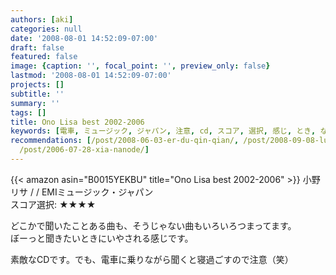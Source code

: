 ```yaml
---
authors: [aki]
categories: null
date: '2008-08-01 14:52:09-07:00'
draft: false
featured: false
image: {caption: '', focal_point: '', preview_only: false}
lastmod: '2008-08-01 14:52:09-07:00'
projects: []
subtitle: ''
summary: ''
tags: []
title: Ono Lisa best 2002-2006
keywords: [電車, ミュージック, ジャパン, 注意, cd, スコア, 選択, 感じ, とき, ない]
recommendations: [/post/2008-06-03-er-du-qin-qian/, /post/2008-09-08-luck-stealer-2/,
  /post/2006-07-28-xia-nanode/]
---
```


{{< amazon asin="B0015YEKBU" title="Ono Lisa best 2002-2006" >}}
小野リサ / / EMIミュージック・ジャパン  
スコア選択: ★★★★  
  
どこかで聞いたことある曲も、そうじゃない曲もいろいろつまってます。  
ぼーっと聞きたいときにいやされる感じです。  
  
素敵なCDです。でも、電車に乗りながら聞くと寝過ごすので注意（笑）